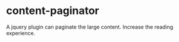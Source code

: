 content-paginator
=================

A jquery plugin can paginate the large content. Increase the reading experience.
